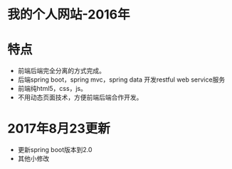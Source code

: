 # 我的个人网站-2016年
# 特点
* 前端后端完全分离的方式完成。
* 后端spring boot，spring mvc，spring data 开发restful web service服务
* 前端纯html5，css，js。
* 不用动态页面技术，方便前端后端合作开发。
# 2017年8月23更新
* 更新spring boot版本到2.0
* 其他小修改

